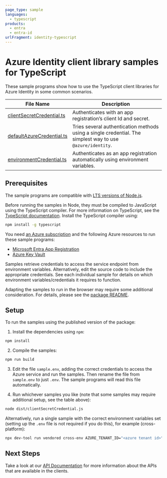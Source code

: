 ```yaml
---
page_type: sample
languages:
  - typescript
products:
  - entra
  - entra-id
urlFragment: identity-typescript
---
```


# Azure Identity client library samples for TypeScript

These sample programs show how to use the TypeScript client libraries for Azure Identity in some common scenarios.

| **File Name**                                       | **Description**                                                                                            |
| --------------------------------------------------- | ---------------------------------------------------------------------------------------------------------- |
| [clientSecretCredential.ts][clientsecretcredential] | Authenticates with an app registration’s client Id and secret.                                             |
| [defaultAzureCredential.ts][defaultazurecredential] | Tries several authentication methods using a single credential. The simplest way to use `@azure/identity`. |
| [environmentCredential.ts][environmentcredential]   | Authenticates as an app registration automatically using environment variables.                            |

## Prerequisites

The sample programs are compatible with [LTS versions of Node.js](https://github.com/nodejs/release#release-schedule).

Before running the samples in Node, they must be compiled to JavaScript using the TypeScript compiler. For more information on TypeScript, see the [TypeScript documentation][typescript]. Install the TypeScript compiler using:

```bash
npm install -g typescript
```

You need [an Azure subscription][freesub] and the following Azure resources to run these sample programs:

- [Microsoft Entra App Registration][createinstance_azureactivedirectoryappregistration]
- [Azure Key Vault][createinstance_azurekeyvault]

Samples retrieve credentials to access the service endpoint from environment variables. Alternatively, edit the source code to include the appropriate credentials. See each individual sample for details on which environment variables/credentials it requires to function.

Adapting the samples to run in the browser may require some additional consideration. For details, please see the [package README][package].

## Setup

To run the samples using the published version of the package:

1. Install the dependencies using `npm`:

```bash
npm install
```

2. Compile the samples:

```bash
npm run build
```

3. Edit the file `sample.env`, adding the correct credentials to access the Azure service and run the samples. Then rename the file from `sample.env` to just `.env`. The sample programs will read this file automatically.

4. Run whichever samples you like (note that some samples may require additional setup, see the table above):

```bash
node dist/clientSecretCredential.js
```

Alternatively, run a single sample with the correct environment variables set (setting up the `.env` file is not required if you do this), for example (cross-platform):

```bash
npx dev-tool run vendored cross-env AZURE_TENANT_ID="<azure tenant id>" AZURE_CLIENT_ID="<azure client id>" AZURE_CLIENT_SECRET="<azure client secret>" node dist/clientSecretCredential.js
```

## Next Steps

Take a look at our [API Documentation][apiref] for more information about the APIs that are available in the clients.

[clientsecretcredential]: https://github.com/Azure/azure-sdk-for-js/blob/main/sdk/identity/identity/samples/v2/typescript/src/clientSecretCredential.ts
[defaultazurecredential]: https://github.com/Azure/azure-sdk-for-js/blob/main/sdk/identity/identity/samples/v2/typescript/src/defaultAzureCredential.ts
[environmentcredential]: https://github.com/Azure/azure-sdk-for-js/blob/main/sdk/identity/identity/samples/v2/typescript/src/environmentCredential.ts
[apiref]: https://learn.microsoft.com/javascript/api/@azure/identity
[freesub]: https://azure.microsoft.com/free/
[createinstance_azureactivedirectoryappregistration]: https://learn.microsoft.com/entra/identity-platform/quickstart-register-app
[createinstance_azurekeyvault]: https://learn.microsoft.com/azure/key-vault/quick-create-portal
[package]: https://github.com/Azure/azure-sdk-for-js/tree/main/sdk/identity/identity/README.md
[typescript]: https://www.typescriptlang.org/docs/home.html
